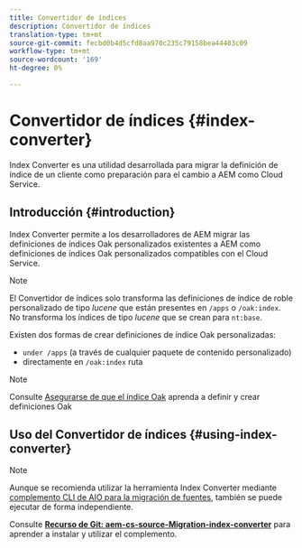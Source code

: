 ```yaml
---
title: Convertidor de índices
description: Convertidor de índices
translation-type: tm+mt
source-git-commit: fecbd0b4d5cfd8aa970c235c79158bea44403c09
workflow-type: tm+mt
source-wordcount: '169'
ht-degree: 0%

---
```



# Convertidor de índices {#index-converter}

Index Converter es una utilidad desarrollada para migrar la definición de índice de un cliente como preparación para el cambio a AEM como Cloud Service.

## Introducción {#introduction}

Index Converter permite a los desarrolladores de AEM migrar las definiciones de índices Oak personalizados existentes a AEM como definiciones de índices Oak personalizados compatibles con el Cloud Service.

>[!NOTE]
>El Convertidor de índices solo transforma las definiciones de índice de roble personalizado de tipo *lucene* que están presentes en `/apps` o `/oak:index`. No transforma los índices de tipo *lucene* que se crean para `nt:base`.

Existen dos formas de crear definiciones de índice Oak personalizadas:

* `under /apps` (a través de cualquier paquete de contenido personalizado)
* directamente en `/oak:index` ruta

>[!NOTE]
>Consulte [Asegurarse de que el índice Oak](https://adobe-consulting-services.github.io/acs-aem-commons/features/ensure-oak-index/index.html) aprenda a definir y crear definiciones Oak

## Uso del Convertidor de índices {#using-index-converter}

>[!NOTE]
>Aunque se recomienda utilizar la herramienta Index Converter mediante [complemento CLI de AIO para la migración de fuentes](https://github.com/adobe/aio-cli-plugin-aem-cloud-service-migration), también se puede ejecutar de forma independiente.

Consulte **[Recurso de Git: aem-cs-source-Migration-index-converter](https://github.com/adobe/aem-cloud-service-source-migration/tree/master/packages/index-converter)** para aprender a instalar y utilizar el complemento.


